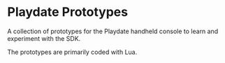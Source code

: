 # Playdate Prototypes

A collection of prototypes for the Playdate handheld console to learn and
experiment with the SDK.

The prototypes are primarily coded with Lua.
